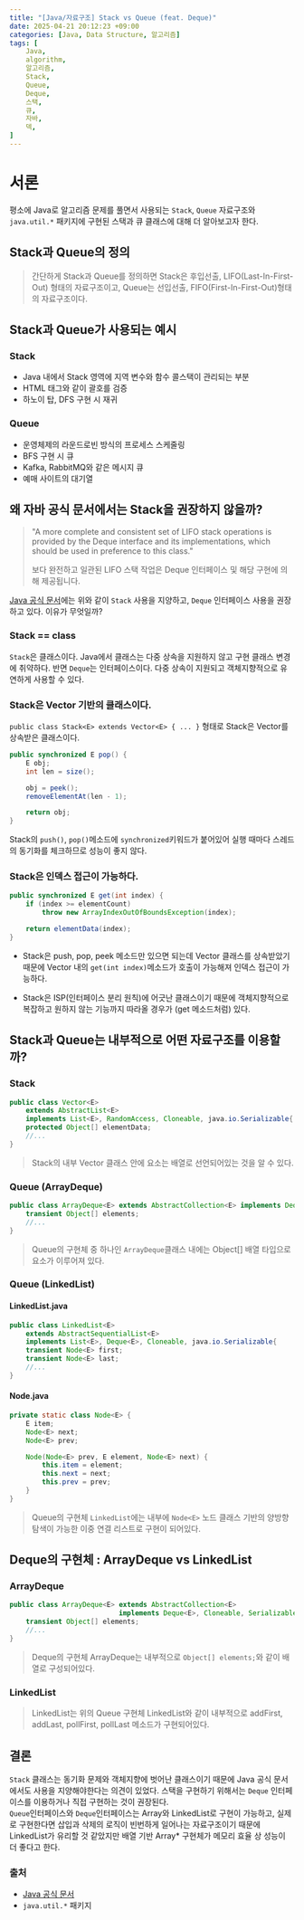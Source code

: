 ```yaml
---
title: "[Java/자료구조] Stack vs Queue (feat. Deque)"
date: 2025-04-21 20:12:23 +09:00
categories: [Java, Data Structure, 알고리즘]
tags: [
    Java,
    algorithm,
    알고리즘,
    Stack,
    Queue,
    Deque,
    스택,
    큐,
    자바,
    덱,
]
---
```


# 서론

평소에 Java로 알고리즘 문제를 풀면서 사용되는 `Stack`, `Queue` 자료구조와 `java.util.*` 패키지에 구현된 스택과 큐 클래스에 대해 더 알아보고자 한다.

## Stack과 Queue의 정의

> 간단하게 Stack과 Queue를 정의하면 Stack은 후입선출, LIFO(Last-In-First-Out) 형태의 자료구조이고, Queue는 선입선출, FIFO(First-In-First-Out)형태의 자료구조이다.

## Stack과 Queue가 사용되는 예시

### Stack

- Java 내에서 Stack 영역에 지역 변수와 함수 콜스택이 관리되는 부분
- HTML 태그와 같이 괄호를 검증
- 하노이 탑, DFS 구현 시 재귀

### Queue

- 운영체제의 라운드로빈 방식의 프로세스 스케줄링
- BFS 구현 시 큐
- Kafka, RabbitMQ와 같은 메시지 큐
- 예매 사이트의 대기열

## 왜 자바 공식 문서에서는 Stack을 권장하지 않을까?

> "A more complete and consistent set of LIFO stack operations is provided by the Deque interface and its implementations, which should be used in preference to this class."
>
> 보다 완전하고 일관된 LIFO 스택 작업은 Deque 인터페이스 및 해당 구현에 의해 제공됩니다.

[Java 공식 문서](https://docs.oracle.com/javase/8/docs/api/java/util/Stack.html)에는 위와 같이 `Stack` 사용을 지양하고, `Deque` 인터페이스 사용을 권장하고 있다. 이유가 무엇일까?

### Stack == class

`Stack`은 클래스이다. Java에서 클래스는 다중 상속을 지원하지 않고 구현 클래스 변경에 취약하다.
반면 `Deque`는 인터페이스이다. 다중 상속이 지원되고 객체지향적으로 유연하게 사용할 수 있다.

### Stack은 Vector 기반의 클래스이다.

`public class Stack<E> extends Vector<E> { ... }` 형태로 Stack은 Vector를 상속받은 클래스이다.

```java
public synchronized E pop() {
    E obj;
    int len = size();

    obj = peek();
    removeElementAt(len - 1);

    return obj;
}
```

Stack의 `push()`, `pop()`메소드에 `synchronized`키워드가 붙어있어 실행 때마다 스레드의 동기화를 체크하므로 성능이 좋지 않다.

### Stack은 인덱스 접근이 가능하다.

```java
public synchronized E get(int index) {
    if (index >= elementCount)
        throw new ArrayIndexOutOfBoundsException(index);

    return elementData(index);
}
```

- Stack은 push, pop, peek 메소드만 있으면 되는데 Vector 클래스를 상속받았기 때문에 Vector 내의 `get(int index)`메소드가 호출이 가능해져 인덱스 접근이 가능하다.

- Stack은 ISP(인터페이스 분리 원칙)에 어긋난 클래스이기 때문에 객체지향적으로 복잡하고 원하지 않는 기능까지 따라올 경우가 (get 메소드처럼) 있다.

## Stack과 Queue는 내부적으로 어떤 자료구조를 이용할까?

### Stack

```java
public class Vector<E>
    extends AbstractList<E>
    implements List<E>, RandomAccess, Cloneable, java.io.Serializable{
    protected Object[] elementData;
    //...
}
```

> Stack의 내부 Vector 클래스 안에 요소는 배열로 선언되어있는 것을 알 수 있다.

### Queue (ArrayDeque)

```java
public class ArrayDeque<E> extends AbstractCollection<E> implements Deque<E>, Cloneable, Serializable {
    transient Object[] elements;
    //...
}
```

> Queue의 구현체 중 하나인 `ArrayDeque`클래스 내에는 Object[] 배열 타입으로 요소가 이루어져 있다.

### Queue (LinkedList)

#### LinkedList.java

```java
public class LinkedList<E>
    extends AbstractSequentialList<E>
    implements List<E>, Deque<E>, Cloneable, java.io.Serializable{
    transient Node<E> first;
    transient Node<E> last;
    //...
}
```

#### Node.java

```java
private static class Node<E> {
    E item;
    Node<E> next;        
    Node<E> prev;

    Node(Node<E> prev, E element, Node<E> next) {
        this.item = element;
        this.next = next;
        this.prev = prev;
    }
}
```

> Queue의 구현체 `LinkedList`에는 내부에 `Node<E>` 노드 클래스 기반의 양방향 탐색이 가능한 이중 연결 리스트로 구현이 되어있다.

## Deque의 구현체 : ArrayDeque vs LinkedList

### ArrayDeque

```java
public class ArrayDeque<E> extends AbstractCollection<E>
                           implements Deque<E>, Cloneable, Serializable{
    transient Object[] elements;
    //...
}
```

> Deque의 구현체 ArrayDeque는 내부적으로 `Object[] elements;`와 같이 배열로 구성되어있다.

### LinkedList

> LinkedList는 위의 Queue 구현체 LinkedList와 같이 내부적으로 addFirst, addLast, pollFirst, pollLast 메소드가 구현되어있다.

## 결론

`Stack` 클래스는 동기화 문제와 객체지향에 벗어난 클래스이기 때문에 Java 공식 문서에서도 사용을 지양해야한다는 의견이 있었다. 스택을 구현하기 위해서는 `Deque` 인터페이스를 이용하거나 직접 구현하는 것이 권장된다.  
`Queue`인터페이스와 `Deque`인터페이스는 Array와 LinkedList로 구현이 가능하고, 실제로 구현한다면 삽입과 삭제의 로직이 빈번하게 일어나는 자료구조이기 때문에 LinkedList가 유리할 것 같았지만 배열 기반 Array* 구현체가 메모리 효율 상 성능이 더 좋다고 한다.

### 출처

- [Java 공식 문서](https://docs.oracle.com/javase/8/docs/api/java/util/Stack.html)
- `java.util.*` 패키지
